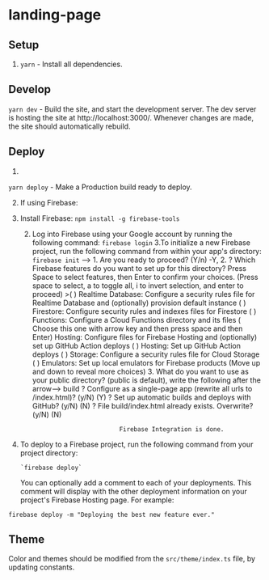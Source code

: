 # landing-page

## Setup

1. `yarn` - Install all dependencies.

## Develop

`yarn dev` - Build the site, and start the development server. The dev server is hosting the site at http://localhost:3000/. Whenever changes are made, the site should automatically rebuild.

## Deploy

1.

`yarn deploy` - Make a Production build ready to deploy.

2.  If using Firebase:

1.  Install Firebase:
    `npm install -g firebase-tools`

    2.  Log into Firebase using your Google account by running the following command:
        `firebase login`
        3.To initialize a new Firebase project, run the following command from within your app's directory:
        `firebase init` --> 1. Are you ready to proceed? (Y/n) -Y, 2. ? Which Firebase features do you want to set up for this directory? Press Space to select features, then Enter to confirm your choices. (Press space to select, a to toggle all, i to invert selection, and enter to proceed) >( ) Realtime Database: Configure a security rules file for Realtime Database and (optionally) provision default instance
        ( ) Firestore: Configure security rules and indexes files for Firestore
        ( ) Functions: Configure a Cloud Functions directory and its files
        ( Choose this one with arrow key and then press space and then Enter) Hosting: Configure files for Firebase Hosting and (optionally) set up GitHub Action deploys
        ( ) Hosting: Set up GitHub Action deploys
        ( ) Storage: Configure a security rules file for Cloud Storage
        ( ) Emulators: Set up local emulators for Firebase products
        (Move up and down to reveal more choices) 3. What do you want to use as your public directory? (public is default), write the following after the arrow--> build
        ? Configure as a single-page app (rewrite all urls to /index.html)? (y/N) (Y)
        ? Set up automatic builds and deploys with GitHub? (y/N) (N)
        ? File build/index.html already exists. Overwrite? (y/N) (N)

                                    Firebase Integration is done.

1.  To deploy to a Firebase project, run the following command from your project directory:

        `firebase deploy`

    You can optionally add a comment to each of your deployments. This comment will display with the other deployment information on your project's Firebase Hosting page. For example:

`firebase deploy -m "Deploying the best new feature ever."`

## Theme

Color and themes should be modified from the `src/theme/index.ts` file, by updating constants.
